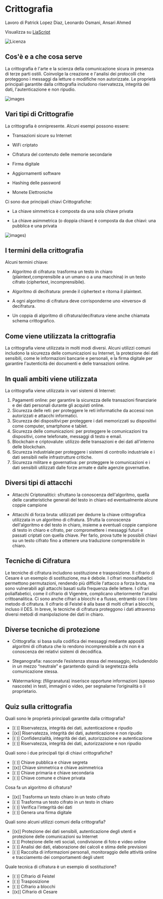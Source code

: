 <!--
author:Patrick Lopez Diaz, Leonardo Osmani, Ansari Ahmed

email:    your@mail.org

version:  0.0.1

language: it

narrator: IT Italian Male

comment:  Try to write a short comment about
          your course, multiline is also okay.

link:     https://cdn.jsdelivr.net/chartist.js/latest/chartist.min.css

script:   https://cdn.jsdelivr.net/chartist.js/latest/chartist.min.js

-->

# Crittografia

Lavoro di Patrick Lopez Diaz, Leonardo Osmani, Ansari Ahmed

Visualizza su [LiaScript](https://liascript.github.io/course/?https://raw.githubusercontent.com/patricklop3z/Criptografia/main/README.md#7)

![Licenza](https://creativecommons.it/chapterIT/wp-content/uploads/2021/01/by-nc-nd.eu_.png)

## Cos'è e a che cosa serve
La crittografia è l'arte e la scienza della comunicazione sicura in presenza di terze parti ostili.
Coinvolge la creazione e l'analisi dei protocolli che proteggono i messaggi da letture o modifiche non autorizzate. Le proprietà principali garantite dalla crittografia includono riservatezza, integrità dei dati,
l'autenticazione e non ripudio.

![images](Ihttps://images.app.goo.gl/KYWaJtwfr4jX4Mhx7)


## Vari tipi di Crittografie
La crittografia è onnipresente. Alcuni esempi possono essere:

- Transazioni sicure su Internet

- WiFi criptato

- Cifratura del contenuto delle memorie secondarie

- Firma digitale

- Aggiornamenti software

- Hashing delle password

- Monete Elettroniche

Ci sono due principali chiavi Crittografiche:

- La chiave simmetrica è composta da una sola chiave privata
  
- La chiave asimmetrica (o doppia chiave) è composta da due chiavi: una pubblica e una privata 

![images](https://images.app.goo.gl/yciEHMRrVYPCVmF28))

## I termini della crittografia

 Alcuni termini chiave:
 

- Algoritmo di cifratura: trasforma un testo in chiaro (plaintext,comprensibile a un umano o a una macchina) in un testo cifrato (ciphertext, incomprensibile).

- Algoritmo di decifratura: prende il ciphertext e ritorna il plaintext.

- A ogni algoritmo di cifratura deve corrisponderne uno «inverso» di decifratura.

- Un coppia di algoritmo di cifratura/decifratura viene anche chiamata schema crittografico.

## Come viene utilizzata la crittografia

La crittografia viene utilizzata in molti modi diversi. Alcuni utilizzi comuni includono la sicurezza delle comunicazioni su Internet, la protezione dei dati sensibili, come le informazioni bancarie e personali, e la firma digitale per garantire l'autenticità dei documenti e delle transazioni online.

## In quali ambiti viene utilizzata

La crittografia viene utilizzata in vari sistemi di Internet:

1. Pagamenti online: per garantire la sicurezza delle transazioni finanziarie e dei dati personali durante gli acquisti online.
2. Sicurezza delle reti: per proteggere le reti informatiche da accessi non autorizzati e attacchi informatici.
3. Sicurezza dei dispositivi:per proteggere i dati memorizzati su dispositivi come computer, smartphone e tablet.
4. Sicurezza delle comunicazioni: per proteggere le comunicazioni tra dispositivi, come telefonate, messaggi di testo e email.
5. Blockchain e criptovalute: utilizzo delle transazioni e dei dati all'interno delle blockchain.
6. Sicurezza industriale:per proteggere i sistemi di controllo industriale e i dati sensibili nelle infrastrutture critiche.
7. Sicurezza militare e governativa:
per proteggere le comunicazioni e i dati sensibili utilizzati dalle forze armate e dalle agenzie governative.

## Diversi tipi di attacchi

- Attacchi Criptonalitici: sfruttano la conoscenza dell'algoritmo, quella delle caratteristiche generali del testo in chiaro ed eventualmente alcune coppie campione

- Attacchi di forza bruta: utilizzati per dedurre la chiave crittografica utilizzata in un algoritmo di cifratura. Sfrutta la conoscenza dell'algoritmo e del testo in chiaro, insieme a eventuali coppie campione di testo in chiaro e cifrato, per compromettere i messaggi futuri e passati criptati con quella chiave. Per farlo, prova tutte le possibili chiavi su un testo cifrato fino a ottenere una traduzione comprensibile in chiaro.

## Tecniche di Cifratura

Le tecniche di cifratura includono sostituzione e trasposizione. Il cifrario di Cesare è un esempio di sostituzione, ma è debole. I cifrari monoalfabetici permettono permutazioni, rendendo più difficile l'attacco a forza bruta, ma sono vulnerabili agli attacchi basati sulla frequenza delle lettere. I cifrari polialfabetici, come il cifrario di Vigenère, complicano ulteriormente l'analisi crittoanalitica. Ci sono anche cifrari a blocchi e a flusso, entrambi con il loro metodo di cifratura. Il cifrario di Feistel è alla base di molti cifrari a blocchi, incluso il DES. In breve, le tecniche di cifratura proteggono i dati attraverso diversi metodi di manipolazione dei dati in chiaro.

## Diverse tecniche di protezione

- Crittografia: si basa sulla codifica dei messaggi mediante
appositi algoritmi di cifratura che lo rendono incomprensibile
a chi non è a conoscenza dei relativi sistemi di decodifica.

- Steganografia: nasconde l’esistenza stessa del messaggio,
includendolo in un mezzo “neutrale” e garantendo quindi la
segretezza della comunicazione stessa.

- Watermarking: (filigranatura) inserisce opportune
informazioni (spesso nascoste) in testi, immagini o video, per
segnalarne l’originalità o il proprietario.

## Quiz sulla crittografia

Quali sono le proprietà principali garantite dalla crittografia?

- [( )] Riservatezza, integrità dei dati, autenticazione e ripudio
- [(x)] Riservatezza, integrità dei dati, autenticazione e non ripudio 
- [( )] Confidenzialità, integrità dei dati, autorizzazione e autenticazione
- [( )] Riservatezza, integrità dei dati, autorizzazione e non ripudio

Quali sono i due principali tipi di chiavi crittografiche?

- [( )] Chiave pubblica e chiave segreta
- [(x)] Chiave simmetrica e chiave asimmetrica
- [( )] Chiave primaria e chiave secondaria
- [( )] Chiave comune e chiave privata

Cosa fa un algoritmo di cifratura?

- [(x)] Trasforma un testo chiaro in un testo cifrato
- [( )] Trasforma un testo cifrato in un testo in chiaro 
- [( )] Verifica l'integrità dei dati
- [( )] Genera una firma digitale

Quali sono alcuni utilizzi comuni della crittografia?

- [(x)] Protezione dei dati sensibili, autenticazione degli utenti e protezione delle comunicazioni su Internet
- [( )] Protezione delle reti sociali, condivisione di foto e video online
- [( )] Analisi dei dati, elaborazione dei calcoli e stima delle previsioni
- [( )] Raccolta di informazioni personali, monitoraggio delle attività online e tracciamento dei comportamenti degli utent

Quale tecnica di cifratura è un esempio di sostituzione?

- [( )] Cifrario di Feistel
- [( )] Trasposizione
- [( )] Cifrario a blocchi
- [(x)] Cifrario di Cesare
